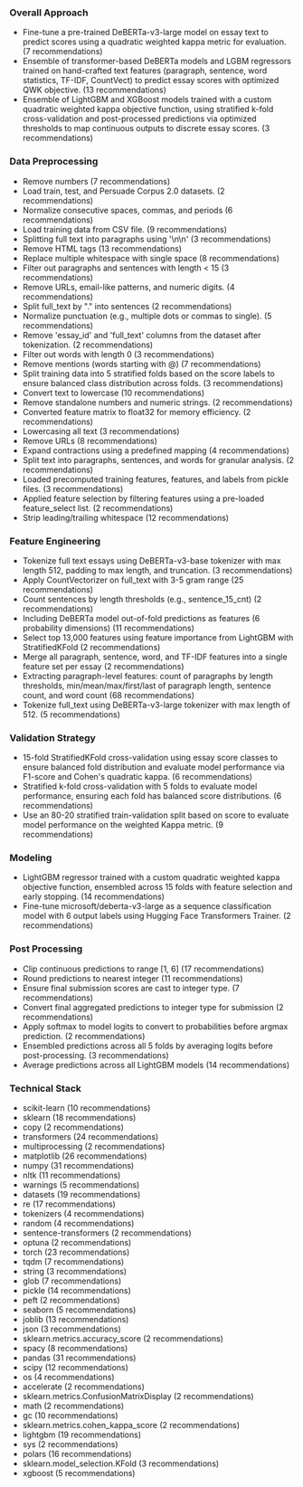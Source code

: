 ### Overall Approach
- Fine-tune a pre-trained DeBERTa-v3-large model on essay text to predict scores using a quadratic weighted kappa metric for evaluation. (7 recommendations)
- Ensemble of transformer-based DeBERTa models and LGBM regressors trained on hand-crafted text features (paragraph, sentence, word statistics, TF-IDF, CountVect) to predict essay scores with optimized QWK objective. (13 recommendations)
- Ensemble of LightGBM and XGBoost models trained with a custom quadratic weighted kappa objective function, using stratified k-fold cross-validation and post-processed predictions via optimized thresholds to map continuous outputs to discrete essay scores. (3 recommendations)

### Data Preprocessing
- Remove numbers (7 recommendations)
- Load train, test, and Persuade Corpus 2.0 datasets. (2 recommendations)
- Normalize consecutive spaces, commas, and periods (6 recommendations)
- Load training data from CSV file. (9 recommendations)
- Splitting full text into paragraphs using '\n\n' (3 recommendations)
- Remove HTML tags (13 recommendations)
- Replace multiple whitespace with single space (8 recommendations)
- Filter out paragraphs and sentences with length < 15 (3 recommendations)
- Remove URLs, email-like patterns, and numeric digits. (4 recommendations)
- Split full_text by "." into sentences (2 recommendations)
- Normalize punctuation (e.g., multiple dots or commas to single). (5 recommendations)
- Remove 'essay_id' and 'full_text' columns from the dataset after tokenization. (2 recommendations)
- Filter out words with length 0 (3 recommendations)
- Remove mentions (words starting with @) (7 recommendations)
- Split training data into 5 stratified folds based on the score labels to ensure balanced class distribution across folds. (3 recommendations)
- Convert text to lowercase (10 recommendations)
- Remove standalone numbers and numeric strings. (2 recommendations)
- Converted feature matrix to float32 for memory efficiency. (2 recommendations)
- Lowercasing all text (3 recommendations)
- Remove URLs (8 recommendations)
- Expand contractions using a predefined mapping (4 recommendations)
- Split text into paragraphs, sentences, and words for granular analysis. (2 recommendations)
- Loaded precomputed training features, features, and labels from pickle files. (3 recommendations)
- Applied feature selection by filtering features using a pre-loaded feature_select list. (2 recommendations)
- Strip leading/trailing whitespace (12 recommendations)

### Feature Engineering
- Tokenize full text essays using DeBERTa-v3-base tokenizer with max length 512, padding to max length, and truncation. (3 recommendations)
- Apply CountVectorizer on full_text with 3-5 gram range (25 recommendations)
- Count sentences by length thresholds (e.g., sentence_15_cnt) (2 recommendations)
- Including DeBERTa model out-of-fold predictions as features (6 probability dimensions) (11 recommendations)
- Select top 13,000 features using feature importance from LightGBM with StratifiedKFold (2 recommendations)
- Merge all paragraph, sentence, word, and TF-IDF features into a single feature set per essay (2 recommendations)
- Extracting paragraph-level features: count of paragraphs by length thresholds, min/mean/max/first/last of paragraph length, sentence count, and word count (68 recommendations)
- Tokenize full_text using DeBERTa-v3-large tokenizer with max length of 512. (5 recommendations)

### Validation Strategy
- 15-fold StratifiedKFold cross-validation using essay score classes to ensure balanced fold distribution and evaluate model performance via F1-score and Cohen's quadratic kappa. (6 recommendations)
- Stratified k-fold cross-validation with 5 folds to evaluate model performance, ensuring each fold has balanced score distributions. (6 recommendations)
- Use an 80-20 stratified train-validation split based on score to evaluate model performance on the weighted Kappa metric. (9 recommendations)

### Modeling
- LightGBM regressor trained with a custom quadratic weighted kappa objective function, ensembled across 15 folds with feature selection and early stopping. (14 recommendations)
- Fine-tune microsoft/deberta-v3-large as a sequence classification model with 6 output labels using Hugging Face Transformers Trainer. (2 recommendations)

### Post Processing
- Clip continuous predictions to range [1, 6] (17 recommendations)
- Round predictions to nearest integer (11 recommendations)
- Ensure final submission scores are cast to integer type. (7 recommendations)
- Convert final aggregated predictions to integer type for submission (2 recommendations)
- Apply softmax to model logits to convert to probabilities before argmax prediction. (2 recommendations)
- Ensembled predictions across all 5 folds by averaging logits before post-processing. (3 recommendations)
- Average predictions across all LightGBM models (14 recommendations)

### Technical Stack
- scikit-learn (10 recommendations)
- sklearn (18 recommendations)
- copy (2 recommendations)
- transformers (24 recommendations)
- multiprocessing (2 recommendations)
- matplotlib (26 recommendations)
- numpy (31 recommendations)
- nltk (11 recommendations)
- warnings (5 recommendations)
- datasets (19 recommendations)
- re (17 recommendations)
- tokenizers (4 recommendations)
- random (4 recommendations)
- sentence-transformers (2 recommendations)
- optuna (2 recommendations)
- torch (23 recommendations)
- tqdm (7 recommendations)
- string (3 recommendations)
- glob (7 recommendations)
- pickle (14 recommendations)
- peft (2 recommendations)
- seaborn (5 recommendations)
- joblib (13 recommendations)
- json (3 recommendations)
- sklearn.metrics.accuracy_score (2 recommendations)
- spacy (8 recommendations)
- pandas (31 recommendations)
- scipy (12 recommendations)
- os (4 recommendations)
- accelerate (2 recommendations)
- sklearn.metrics.ConfusionMatrixDisplay (2 recommendations)
- math (2 recommendations)
- gc (10 recommendations)
- sklearn.metrics.cohen_kappa_score (2 recommendations)
- lightgbm (19 recommendations)
- sys (2 recommendations)
- polars (16 recommendations)
- sklearn.model_selection.KFold (3 recommendations)
- xgboost (5 recommendations)

